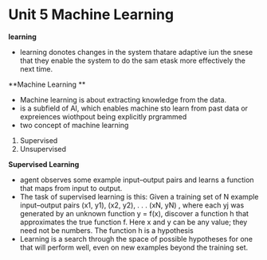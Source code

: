 # Unit 5 Machine Learning 

**learning**
- learning donotes changes in the system thatare adaptive iun the snese that they enable the system to do the sam etask more effectively the next time.

**Machine Learning **
- Machine learning is about extracting knowledge from the data. 
- is a subfield of AI, which enables machine sto learn from past data or expreiences wiothpout being explicitly prgrammed 
- two concept of machine learning
 1. Supervised
 2. Unsupervised 

**Supervised Learning**
- agent observes some example input–output pairs and learns a function that maps from input to output. 
- The task of supervised learning is this:
      Given a training set of N example input–output pairs
        (x1, y1), (x2, y2), . . . (xN, yN) ,
  where each yj was generated by an unknown function y = f(x), discover a function h that approximates the true function f.
  Here x and y can be any value; they need not be numbers. The function h is a hypothesis
- Learning is a search through the space of possible hypotheses for one that will perform well, even on new examples beyond the training set.

